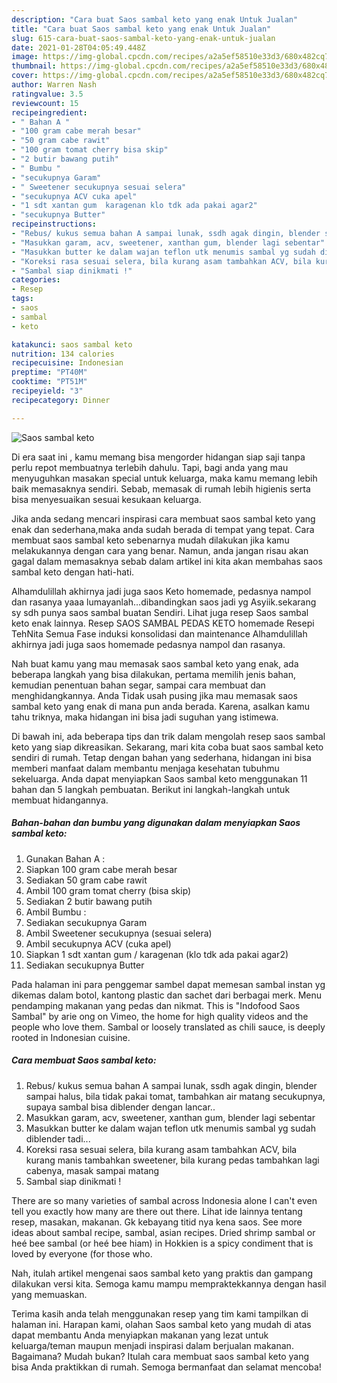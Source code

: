 ```yaml
---
description: "Cara buat Saos sambal keto yang enak Untuk Jualan"
title: "Cara buat Saos sambal keto yang enak Untuk Jualan"
slug: 615-cara-buat-saos-sambal-keto-yang-enak-untuk-jualan
date: 2021-01-28T04:05:49.448Z
image: https://img-global.cpcdn.com/recipes/a2a5ef58510e33d3/680x482cq70/saos-sambal-keto-foto-resep-utama.jpg
thumbnail: https://img-global.cpcdn.com/recipes/a2a5ef58510e33d3/680x482cq70/saos-sambal-keto-foto-resep-utama.jpg
cover: https://img-global.cpcdn.com/recipes/a2a5ef58510e33d3/680x482cq70/saos-sambal-keto-foto-resep-utama.jpg
author: Warren Nash
ratingvalue: 3.5
reviewcount: 15
recipeingredient:
- " Bahan A "
- "100 gram cabe merah besar"
- "50 gram cabe rawit"
- "100 gram tomat cherry bisa skip"
- "2 butir bawang putih"
- " Bumbu "
- "secukupnya Garam"
- " Sweetener secukupnya sesuai selera"
- "secukupnya ACV cuka apel"
- "1 sdt xantan gum  karagenan klo tdk ada pakai agar2"
- "secukupnya Butter"
recipeinstructions:
- "Rebus/ kukus semua bahan A sampai lunak, ssdh agak dingin, blender sampai halus, bila tidak pakai tomat, tambahkan air matang secukupnya, supaya sambal bisa diblender dengan lancar.."
- "Masukkan garam, acv, sweetener, xanthan gum, blender lagi sebentar"
- "Masukkan butter ke dalam wajan teflon utk menumis sambal yg sudah diblender tadi..."
- "Koreksi rasa sesuai selera, bila kurang asam tambahkan ACV, bila kurang manis tambahkan sweetener, bila kurang pedas tambahkan lagi cabenya, masak sampai matang"
- "Sambal siap dinikmati !"
categories:
- Resep
tags:
- saos
- sambal
- keto

katakunci: saos sambal keto 
nutrition: 134 calories
recipecuisine: Indonesian
preptime: "PT40M"
cooktime: "PT51M"
recipeyield: "3"
recipecategory: Dinner

---
```



![Saos sambal keto](https://img-global.cpcdn.com/recipes/a2a5ef58510e33d3/680x482cq70/saos-sambal-keto-foto-resep-utama.jpg)

Di era  saat ini , kamu memang bisa mengorder hidangan siap saji tanpa perlu repot membuatnya terlebih dahulu. Tapi, bagi anda yang mau menyuguhkan masakan special untuk keluarga, maka kamu memang lebih baik memasaknya sendiri. Sebab, memasak di rumah lebih higienis serta bisa menyesuaikan sesuai kesukaan keluarga.

Jika anda sedang mencari inspirasi cara membuat saos sambal keto yang enak dan sederhana,maka anda sudah berada di tempat yang tepat. Cara membuat saos sambal keto  sebenarnya mudah dilakukan jika kamu melakukannya dengan cara yang benar. Namun, anda jangan risau akan gagal dalam memasaknya 
sebab dalam artikel ini kita akan membahas saos sambal keto dengan hati-hati.  

Alhamdulillah akhirnya jadi juga saos Keto homemade, pedasnya nampol dan rasanya yaaa lumayanlah…dibandingkan saos jadi yg Asyiik.sekarang sy sdh punya saos sambal buatan Sendiri. Lihat juga resep Saos sambal keto enak lainnya. Resep SAOS SAMBAL PEDAS KETO homemade Resepi TehNita Semua Fase induksi konsolidasi dan maintenance Alhamdulillah akhirnya jadi juga saos homemade pedasnya nampol dan rasanya.

Nah buat kamu yang mau memasak saos sambal keto yang enak, ada beberapa langkah yang bisa dilakukan, pertama memilih jenis bahan, kemudian penentuan bahan segar, sampai cara membuat dan menghidangkannya. Anda Tidak usah pusing jika mau memasak saos sambal keto yang enak di mana pun anda berada. Karena, asalkan kamu  tahu triknya, maka hidangan ini bisa jadi suguhan yang istimewa.

Di bawah ini, ada beberapa tips dan trik dalam mengolah resep saos sambal keto yang siap dikreasikan. Sekarang, mari kita coba buat saos sambal keto sendiri di rumah. Tetap dengan bahan yang sederhana, hidangan ini bisa memberi manfaat dalam membantu menjaga kesehatan tubuhmu sekeluarga. Anda dapat menyiapkan Saos sambal keto menggunakan 11 bahan dan 5 langkah pembuatan. Berikut ini langkah-langkah untuk membuat hidangannya.

<!--inarticleads1-->

##### Bahan-bahan dan bumbu yang digunakan dalam menyiapkan Saos sambal keto:

1. Gunakan  Bahan A :
1. Siapkan 100 gram cabe merah besar
1. Sediakan 50 gram cabe rawit
1. Ambil 100 gram tomat cherry (bisa skip)
1. Sediakan 2 butir bawang putih
1. Ambil  Bumbu :
1. Sediakan secukupnya Garam
1. Ambil  Sweetener secukupnya (sesuai selera)
1. Ambil secukupnya ACV (cuka apel)
1. Siapkan 1 sdt xantan gum / karagenan (klo tdk ada pakai agar2)
1. Sediakan secukupnya Butter


Pada halaman ini para penggemar sambel dapat memesan sambal instan yg dikemas dalam botol, kantong plastic dan sachet dari berbagai merk. Menu pendamping makanan yang pedas dan nikmat. This is &#34;Indofood Saos Sambal&#34; by arie ong on Vimeo, the home for high quality videos and the people who love them. Sambal or loosely translated as chili sauce, is deeply rooted in Indonesian cuisine. 

<!--inarticleads2-->

##### Cara membuat Saos sambal keto:

1. Rebus/ kukus semua bahan A sampai lunak, ssdh agak dingin, blender sampai halus, bila tidak pakai tomat, tambahkan air matang secukupnya, supaya sambal bisa diblender dengan lancar..
1. Masukkan garam, acv, sweetener, xanthan gum, blender lagi sebentar
1. Masukkan butter ke dalam wajan teflon utk menumis sambal yg sudah diblender tadi...
1. Koreksi rasa sesuai selera, bila kurang asam tambahkan ACV, bila kurang manis tambahkan sweetener, bila kurang pedas tambahkan lagi cabenya, masak sampai matang
1. Sambal siap dinikmati !


There are so many varieties of sambal across Indonesia alone I can&#39;t even tell you exactly how many are there out there. Lihat ide lainnya tentang resep, masakan, makanan. Gk kebayang titid nya kena saos. See more ideas about sambal recipe, sambal, asian recipes. Dried shrimp sambal or heé bee sambal (or heé bee hiam) in Hokkien is a spicy condiment that is loved by everyone (for those who. 

Nah, itulah artikel mengenai  saos sambal keto  yang praktis dan gampang dilakukan versi kita. Semoga kamu mampu mempraktekkannya dengan hasil yang memuaskan. 

Terima kasih anda telah menggunakan resep yang tim kami tampilkan di halaman ini. Harapan kami, olahan  Saos sambal keto yang mudah di atas dapat membantu Anda menyiapkan makanan yang lezat untuk keluarga/teman maupun menjadi inspirasi dalam berjualan makanan. Bagaimana? Mudah bukan? Itulah cara membuat saos sambal keto yang bisa Anda praktikkan di rumah. Semoga bermanfaat dan selamat mencoba!


